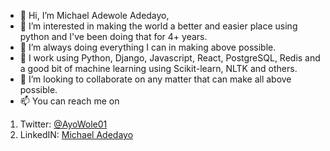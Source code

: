 - 👋 Hi, I’m Michael Adewole Adedayo,
- 👀 I’m interested in making the world a better and easier place using python and I've been doing that for 4+ years.
- 🌱 I’m always doing everything I can in making above possible.
- 🧰 I work using Python, Django, Javascript, React, PostgreSQL, Redis and a good bit of machine learning using Scikit-learn, NLTK and others.
- 💞️ I’m looking to collaborate on any matter that can make all above possible.
- 📫 You can reach me on 
<ol><li>Twitter: <a href='https://twitter.com/AyoWole01'>@AyoWole01</a></li>
  <li>LinkedIN: <a href='https://www.linkedin.com/in/michael-adedayo'>Michael Adedayo</a></li>
</ol>

<!---
Adewole1/Adewole1 is a ✨ special ✨ repository because its `README.md` (this file) appears on your GitHub profile.
You can click the Preview link to take a look at your changes.
--->

